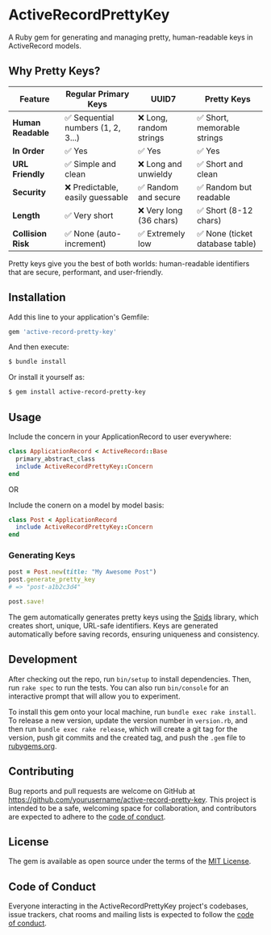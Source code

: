 # ActiveRecordPrettyKey

A Ruby gem for generating and managing pretty, human-readable keys in ActiveRecord models.

## Why Pretty Keys?

| Feature | Regular Primary Keys | UUID7 | Pretty Keys |
|---------|---------------------|-------|-------------|
| **Human Readable** | ✅ Sequential numbers (1, 2, 3...) | ❌ Long, random strings | ✅ Short, memorable strings |
| **In Order** | ✅ Yes |  ✅ Yes |  ✅ Yes |
| **URL Friendly** | ✅ Simple and clean | ❌ Long and unwieldy | ✅ Short and clean |
| **Security** | ❌ Predictable, easily guessable | ✅ Random and secure | ✅ Random but readable |
| **Length** | ✅ Very short | ❌ Very long (36 chars) | ✅ Short (8-12 chars) |
| **Collision Risk** | ✅ None (auto-increment) | ✅ Extremely low | ✅ None (ticket database table) |

Pretty keys give you the best of both worlds: human-readable identifiers that are secure, performant, and user-friendly.

## Installation

Add this line to your application's Gemfile:

```ruby
gem 'active-record-pretty-key'
```

And then execute:

```bash
$ bundle install
```

Or install it yourself as:

```bash
$ gem install active-record-pretty-key
```

## Usage

Include the concern in your ApplicationRecord to user everywhere:
```ruby
class ApplicationRecord < ActiveRecord::Base
  primary_abstract_class
  include ActiveRecordPrettyKey::Concern
end
```

OR

Include the conern on a model by model basis:
```ruby
class Post < ApplicationRecord
  include ActiveRecordPrettyKey::Concern
end
```

### Generating Keys

```ruby
post = Post.new(title: "My Awesome Post")
post.generate_pretty_key
# => "post-a1b2c3d4"

post.save!
```

The gem automatically generates pretty keys using the [Sqids](https://github.com/sqids/sqids-ruby) library, which creates short, unique, URL-safe identifiers. Keys are generated automatically before saving records, ensuring uniqueness and consistency.

## Development

After checking out the repo, run `bin/setup` to install dependencies. Then, run `rake spec` to run the tests. You can also run `bin/console` for an interactive prompt that will allow you to experiment.

To install this gem onto your local machine, run `bundle exec rake install`. To release a new version, update the version number in `version.rb`, and then run `bundle exec rake release`, which will create a git tag for the version, push git commits and the created tag, and push the `.gem` file to [rubygems.org](https://rubygems.org).

## Contributing

Bug reports and pull requests are welcome on GitHub at https://github.com/yourusername/active-record-pretty-key. This project is intended to be a safe, welcoming space for collaboration, and contributors are expected to adhere to the [code of conduct](https://github.com/yourusername/active-record-pretty-key/blob/main/CODE_OF_CONDUCT.md).

## License

The gem is available as open source under the terms of the [MIT License](https://opensource.org/licenses/MIT).

## Code of Conduct

Everyone interacting in the ActiveRecordPrettyKey project's codebases, issue trackers, chat rooms and mailing lists is expected to follow the [code of conduct](https://github.com/yourusername/active-record-pretty-key/blob/main/CODE_OF_CONDUCT.md).
